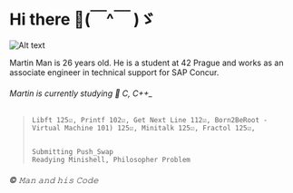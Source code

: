 
# Hi there 👋(￣^￣ )ゞ


<img title="a title of an image" alt="Alt text" src="https://i.imgur.com/hbSyt0j.png">
  
Martin Man is 26 years old. He is a student at 42 Prague and works as an associate engineer in technical support for SAP Concur.



###### Martin is currently studying 🌱 C, C++_ 

<!--
**MTINMAN13/MTINMAN13** is a ✨ _special_ ✨ repository because its `README.md` (this file) appears on your GitHub profile. Ys Yes

Here are some ideas to get you started:

- 🔭 I’m currently working on ...
- 🌱 I’m currently learning ...
- 👯 I’m looking to collaborate on ...
- 🤔 I’m looking for help with ...
- 💬 Ask me about ...
- 📫 How to reach me: ... ...
- 😄 Pronouns: ...
///
- ⚡ Fun fact: ... i am complete degenerate, with some crazy aspirations and secret past
-->
> ```
> Libft 125☑️, Printf 102☑️, Get Next Line 112☑️, Born2BeRoot - Virtual Machine 101) 125☑️, Minitalk 125☑️, Fractol 125☑️,
>
> 
> Submitting Push_Swap
> Readying Minishell, Philosopher Problem
> ```


<!--
## Projects Status 🚀

| **Done**                                       | **Todo**           |
| ---------------------------------------------- | ------------------ |
| Libft 125☑️                                    | Exam Rank 02       |
|                                                 | Minishell          |
|                                                 | Exam Rank 03       |
|                                                 | CPP-00 -> CPP-04   |
|                                                | Exam Rank 04       |
|                                                | miniRT             |
|                                                | NetPractice        |
|                                                | Exam Rank 05       |
|                                                | Webserv            |
|                                                | CPP-05 -> CPP-09   |
|                                                | Inception          |
|                                                | ft_transcendence   |
|                                                | Exam Rank 06       |
-->


###### © 𝙼𝚊𝚗 𝚊𝚗𝚍 𝚑𝚒𝚜 𝙲𝚘𝚍𝚎<br>
